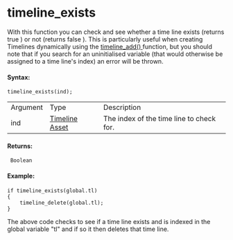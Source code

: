 # timeline_exists

With this function you can check and see whether a time line exists
(returns true ) or not (returns false ). This is particularly useful
when creating Timelines dynamically using the [ timeline_add()
](timeline_add) function, but you should note that if you search for
an uninitialised variable (that would otherwise be assigned to a time
line's index) an error will be thrown.

#### Syntax:

``` gml
timeline_exists(ind);
```

|          |                                                                    |                                          |
|----------|--------------------------------------------------------------------|------------------------------------------|
| Argument | Type                                                               | Description                              |
| ind      |  [Timeline Asset](../../../../../The_Asset_Editors/Timelines)  | The index of the time line to check for. |

#### Returns:

``` gml
 Boolean
```

#### Example:

``` gml
if timeline_exists(global.tl)
{
    timeline_delete(global.tl);
}
```

The above code checks to see if a time line exists and is indexed in the
global variable "tl" and if so it then deletes that time line.
